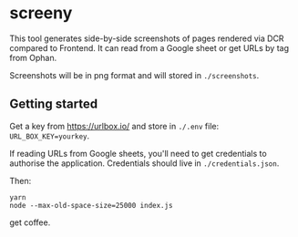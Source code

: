 # screeny

This tool generates side-by-side screenshots of pages rendered via DCR compared to Frontend. It can read from a Google sheet or get URLs by tag from Ophan.

Screenshots will be in png format and will stored in `./screenshots`.


## Getting started
Get a key from https://urlbox.io/ and store in `./.env` file: `URL_BOX_KEY=yourkey`.

If reading URLs from Google sheets, you'll need to get credentials to authorise the application. Credentials should live in `./credentials.json`.


Then:

```
yarn
node --max-old-space-size=25000 index.js
```

get coffee.
